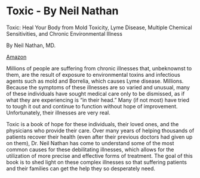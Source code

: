 # Toxic - By  Neil Nathan

Toxic: Heal Your Body from Mold Toxicity, Lyme Disease, Multiple Chemical Sensitivities, and Chronic Environmental Illness

By Neil Nathan, MD.

[Amazon](https://www.amazon.com/Toxic-Toxicity-Multiple-Sensitivities-Environmental/dp/1628603119)

Millions of people are suffering from chronic illnesses that, unbeknownst to them, are the result of exposure to environmental toxins and infectious agents such as mold and Borrelia, which causes Lyme disease. Millions. Because the symptoms of these illnesses are so varied and unusual, many of these individuals have sought medical care only to be dismissed, as if what they are experiencing is “in their head.” Many (if not most) have tried to tough it out and continue to function without hope of improvement. Unfortunately, their illnesses are very real.

Toxic is a book of hope for these individuals, their loved ones, and the physicians who provide their care. Over many years of helping thousands of patients recover their health (even after their previous doctors had given up on them), Dr. Neil Nathan has come to understand some of the most common causes for these debilitating illnesses, which allows for the utilization of more precise and effective forms of treatment. The goal of this book is to shed light on these complex illnesses so that suffering patients and their families can get the help they so desperately need.

